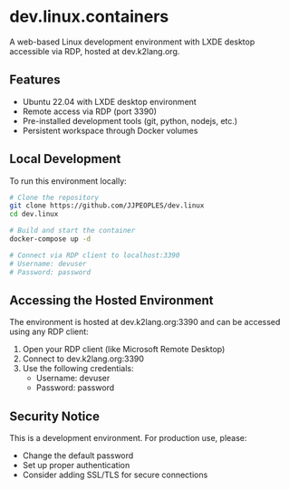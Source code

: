 # dev.linux.containers

A web-based Linux development environment with LXDE desktop accessible via RDP, hosted at dev.k2lang.org.

## Features

- Ubuntu 22.04 with LXDE desktop environment
- Remote access via RDP (port 3390)
- Pre-installed development tools (git, python, nodejs, etc.)
- Persistent workspace through Docker volumes

## Local Development

To run this environment locally:

```bash
# Clone the repository
git clone https://github.com/JJPEOPLES/dev.linux
cd dev.linux

# Build and start the container
docker-compose up -d

# Connect via RDP client to localhost:3390
# Username: devuser
# Password: password
```

## Accessing the Hosted Environment

The environment is hosted at dev.k2lang.org:3390 and can be accessed using any RDP client:

1. Open your RDP client (like Microsoft Remote Desktop)
2. Connect to dev.k2lang.org:3390
3. Use the following credentials:
   - Username: devuser
   - Password: password

## Security Notice

This is a development environment. For production use, please:
- Change the default password
- Set up proper authentication
- Consider adding SSL/TLS for secure connections
